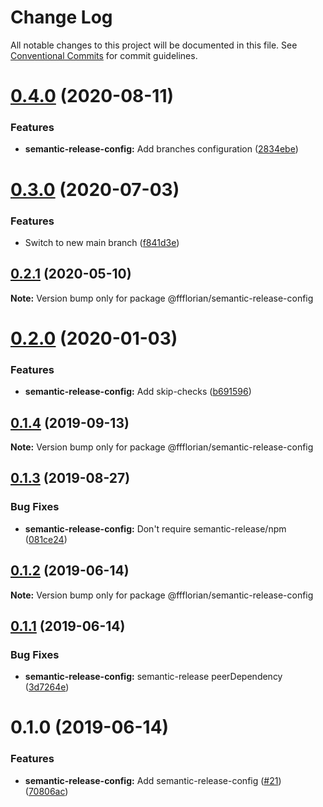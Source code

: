 # Change Log

All notable changes to this project will be documented in this file.
See [Conventional Commits](https://conventionalcommits.org) for commit guidelines.

# [0.4.0](https://github.com/ffflorian/config/tree/main/packages/semantic-release-config/compare/@ffflorian/semantic-release-config@0.3.0...@ffflorian/semantic-release-config@0.4.0) (2020-08-11)


### Features

* **semantic-release-config:** Add branches configuration ([2834ebe](https://github.com/ffflorian/config/tree/main/packages/semantic-release-config/commit/2834ebe71a902b663b4b9a1cc51c59807a84601c))





# [0.3.0](https://github.com/ffflorian/config/tree/main/packages/semantic-release-config/compare/@ffflorian/semantic-release-config@0.2.1...@ffflorian/semantic-release-config@0.3.0) (2020-07-03)


### Features

* Switch to new main branch ([f841d3e](https://github.com/ffflorian/config/tree/main/packages/semantic-release-config/commit/f841d3e))





## [0.2.1](https://github.com/ffflorian/config/tree/main/packages/semantic-release-config/compare/@ffflorian/semantic-release-config@0.2.0...@ffflorian/semantic-release-config@0.2.1) (2020-05-10)

**Note:** Version bump only for package @ffflorian/semantic-release-config





# [0.2.0](https://github.com/ffflorian/config/tree/main/packages/semantic-release-config/compare/@ffflorian/semantic-release-config@0.1.4...@ffflorian/semantic-release-config@0.2.0) (2020-01-03)


### Features

* **semantic-release-config:** Add skip-checks ([b691596](https://github.com/ffflorian/config/tree/main/packages/semantic-release-config/commit/b691596))





## [0.1.4](https://github.com/ffflorian/config/tree/main/packages/semantic-release-config/compare/@ffflorian/semantic-release-config@0.1.3...@ffflorian/semantic-release-config@0.1.4) (2019-09-13)

**Note:** Version bump only for package @ffflorian/semantic-release-config





## [0.1.3](https://github.com/ffflorian/config/tree/main/packages/semantic-release-config/compare/@ffflorian/semantic-release-config@0.1.2...@ffflorian/semantic-release-config@0.1.3) (2019-08-27)


### Bug Fixes

* **semantic-release-config:** Don't require semantic-release/npm ([081ce24](https://github.com/ffflorian/config/tree/main/packages/semantic-release-config/commit/081ce24))





## [0.1.2](https://github.com/ffflorian/config/tree/main/packages/semantic-release-config/compare/@ffflorian/semantic-release-config@0.1.1...@ffflorian/semantic-release-config@0.1.2) (2019-06-14)

**Note:** Version bump only for package @ffflorian/semantic-release-config





## [0.1.1](https://github.com/ffflorian/config/tree/main/packages/semantic-release-config/compare/@ffflorian/semantic-release-config@0.1.0...@ffflorian/semantic-release-config@0.1.1) (2019-06-14)


### Bug Fixes

* **semantic-release-config:** semantic-release peerDependency ([3d7264e](https://github.com/ffflorian/config/tree/main/packages/semantic-release-config/commit/3d7264e))





# 0.1.0 (2019-06-14)


### Features

* **semantic-release-config:** Add semantic-release-config ([#21](https://github.com/ffflorian/config/tree/main/packages/semantic-release-config/issues/21)) ([70806ac](https://github.com/ffflorian/config/tree/main/packages/semantic-release-config/commit/70806ac))
